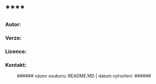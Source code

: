# **** #
###   ###
###  **Autor:** ###
  
      
### **Verze:** ###
  
      
###  **Licence:** ###
  
      
### **Kontakt:** ###
  

<center>###### název souboru: README.MD | datum vytvoření:  ######</center>
